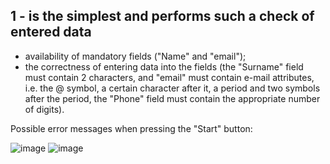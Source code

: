 ## 1 - is the simplest and performs such a check of entered data
- availability of mandatory fields ("Name" and "email");
- the correctness of entering data into the fields (the "Surname" field must contain 2 characters, and "email" must contain e-mail attributes, i.e. the @ symbol, a certain character after it, a period and two symbols after the period, the "Phone" field must contain the appropriate number of digits).
   
Possible error messages when pressing the "Start" button:

![image](https://github.com/user-attachments/assets/fc98a0aa-b19e-41d5-9d8e-281cb6489b85) 
![image](https://github.com/user-attachments/assets/e085c2c6-628c-41d5-84ca-ccfeae0c8d28)

